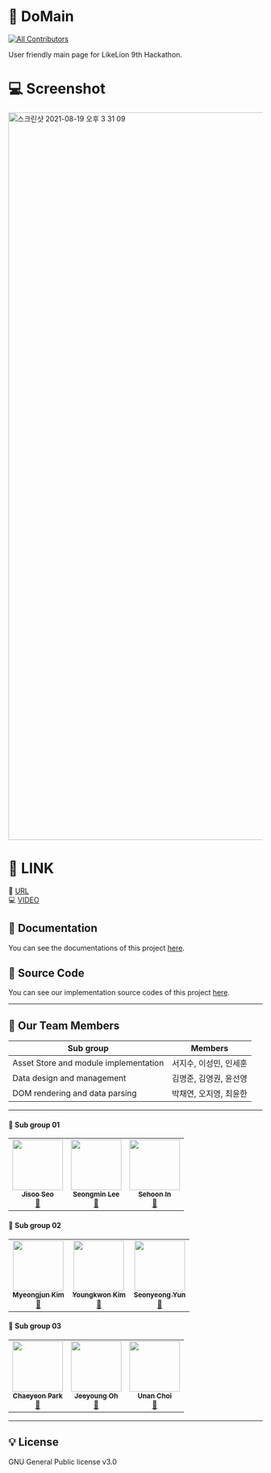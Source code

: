 # 👑 DoMain
<!-- ALL-CONTRIBUTORS-BADGE:START - Do not remove or modify this section -->
[![All Contributors](https://img.shields.io/badge/all_contributors-9-g.svg?style=flat-square)](#contributors-)
<!-- ALL-CONTRIBUTORS-BADGE:END -->
User friendly main page for LikeLion 9th Hackathon.

# 💻 Screenshot
<img width="1440" alt="스크린샷 2021-08-19 오후 3 31 09" src="https://user-images.githubusercontent.com/39653584/130019319-1e9ee225-660a-432f-9e98-016e953c6e62.png">


# 🔮 LINK
🌟 [URL](http://do-main.site:8000)\
💻 [VIDEO](https://www.instagram.com/tv/CSlSn8oF1_-/?utm_source=ig_web_copy_link)

## 📒 Documentation
You can see the documentations of this project [here](./docs).  

## 📑 Source Code
You can see our implementation source codes of this project [here](./src).

---

## 💛 Our Team Members

| Sub group               | Members        |
|-------------------------|----------------|
| Asset Store and module implementation        | 서지수, 이성민, 인세훈 |
| Data design and management   | 김명준, 김영권, 윤선영 |
| DOM rendering and data parsing | 박채연, 오지영, 최윤한 |

---

#### 🥰 Sub group 01
<!-- ALL-CONTRIBUTORS-LIST:START - Do not remove or modify this section -->
<!-- prettier-ignore-start -->
<!-- markdownlint-disable -->
<table>
  <tr>
    <td align="center"><a href="https://github.com/Seojisoo20191941"><img src="https://avatars.githubusercontent.com/u/76681519?v=4?s=100" width="100px;" alt=""/><br /><sub><b>Jisoo Seo</b></sub></a><br /><a href="https://github.com/LikeLion-CAU-9th/DoMain/commits?author=Seojisoo20191941" title="Documentation">🔱</a></td>
    <td align="center"><a href="https://github.com/seongmin221"><img src="https://avatars.githubusercontent.com/u/72431640?v=4?s=100" width="100px;" alt=""/><br /><sub><b>Seongmin Lee</b></sub></a><br /><a href="https://github.com/LikeLion-CAU-9th/DoMain/commits?author=seongmin221" title="Documentation">🔱</a></td>
    <td align="center"><a href="https://github.com/oereo"><img src="https://avatars.githubusercontent.com/u/49235528?v=4?s=100" width="100px;" alt=""/><br /><sub><b>Sehoon In</b></sub></a><br /><a href="https://github.com/LikeLion-CAU-9th/DoMain/commits?author=oereo" title="Documentation">🔱</a></td>
  </tr>
</table>

#### 🥰 Sub group 02

<table>
  <tr>
    <td align="center"><a href="https://github.com/myeongjunkim"><img src="https://avatars.githubusercontent.com/u/82504981?v=4?s=100" width="100px;" alt=""/><br /><sub><b>Myeongjun Kim</b></sub></a><br /><a href="https://github.com/LikeLion-CAU-9th/DoMain/commits?author=myeongjunkim" title="Documentation">🔱</a></td>
    <td align="center"><a href="https://github.com/youngkwon02"><img src="https://avatars.githubusercontent.com/u/39653584?v=4?s=100" width="100px;" alt=""/><br /><sub><b>Youngkwon Kim</b></sub></a><br /><a href="https://github.com/LikeLion-CAU-9th/DoMain/commits?author=youngkwon02" title="Documentation">🔱</a></td>
    <td align="center"><a href="https://github.com/yunseonyeong"><img src="https://avatars.githubusercontent.com/u/64634970?v=4?s=100" width="100px;" alt=""/><br /><sub><b>Seonyeong Yun</b></sub></a><br /><a href="https://github.com/LikeLion-CAU-9th/DoMain/commits?author=yunseonyeong" title="Documentation">🔱</a></td>
  </tr>
</table>

#### 🥰 Sub group 03

<table>
  <tr>
    <td align="center"><a href="https://github.com/chaeyeon09"><img src="https://avatars.githubusercontent.com/u/80663064?v=4?s=100" width="100px;" alt=""/><br /><sub><b>Chaeyeon Park</b></sub></a><br /><a href="https://github.com/LikeLion-CAU-9th/DoMain/commits?author=chaeyeon09" title="Documentation">🔱</a></td>
    <td align="center"><a href="https://github.com/ohjeeyoung"><img src="https://avatars.githubusercontent.com/u/62995632?v=4?s=100" width="100px;" alt=""/><br /><sub><b>Jeeyoung Oh</b></sub></a><br /><a href="https://github.com/LikeLion-CAU-9th/DoMain/commits?author=ohjeeyoung" title="Documentation">🔱</a></td>
    <td align="center"><a href="https://github.com/unanchoi"><img src="https://avatars.githubusercontent.com/u/81692211?v=4?s=100" width="100px;" alt=""/><br /><sub><b>Unan Choi</b></sub></a><br /><a href="https://github.com/LikeLion-CAU-9th/DoMain/commits?author=unanchoi" title="Documentation">🔱</a></td>
  </tr>
</table>

<!-- markdownlint-restore -->
<!-- prettier-ignore-end -->

<!-- ALL-CONTRIBUTORS-LIST:END -->

-----
## 💡 License
GNU General Public license v3.0

